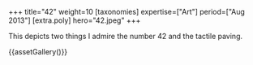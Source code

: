 +++
title="42"
weight=10
[taxonomies]
expertise=["Art"]
period=["Aug 2013"]
[extra.poly]
hero="42.jpeg"
+++

This depicts two things I admire the number 42 and the tactile paving.

{{assetGallery()}}